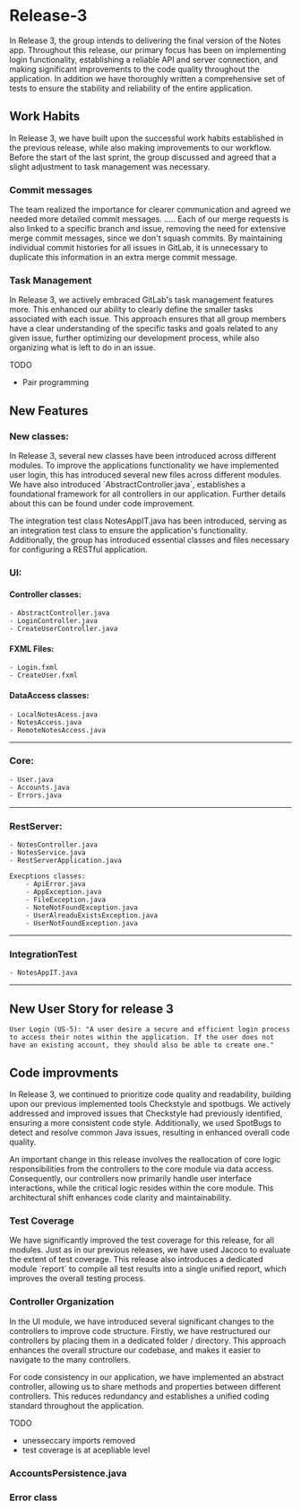 # Release-3
In Release 3, the group intends to delivering the final version of the Notes app. Throughout this release, our primary focus has been on implementing login functionality, establishing a reliable API and server connection, and making significant improvements to the code quality throughout the application. In addition we have thoroughly written a comprehensive set of tests to ensure the stability and reliability of the entire application. 

## Work Habits
In Release 3, we have built upon the successful work habits established in the previous release, while also making improvements to our workflow. Before the start of the last sprint, the group discussed and agreed that a slight adjustment to task management was necessary. 

### Commit messages 
The team realized the importance for clearer communication and agreed we needed more detailed commit messages. ..... Each of our merge requests is also linked to a specific branch and issue, removing the need for extensive merge commit messages, since we don't squash commits. By maintaining individual commit histories for all issues in GitLab, it is unnecessary to duplicate this information in an extra merge commit message.  


### Task Management
In Release 3, we actively embraced GitLab's task management features more. This enhanced our ability to clearly define the smaller tasks associated with each issue. This approach ensures that all group members have a clear understanding of the specific tasks and goals related to any given issue, further optimizing our development process, while also organizing what is left to do in an issue. 

TODO
- Pair programming 

## New Features 

### New classes:
In Release 3, several new classes have been introduced across different modules. To improve the applications functionality we have implemented user login, this has introduced several new files across different modules. We have also introduced `AbstractController.java´, establishes a foundational framework for all controllers in our application. Further details about this can be found under code improvement.

The integration test class NotesAppIT.java has been introduced, serving as an integration test class to ensure the application's functionality. Additionally, the group has introduced essential classes and files necessary for configuring a RESTful application.

### UI: 

#### Controller classes:
``````
- AbstractController.java
- LoginController.java
- CreateUserController.java
``````
#### FXML Files:
```
- Login.fxml
- CreateUser.fxml
```

#### DataAccess classes:
```
- LocalNotesAcess.java
- NotesAccess.java
- RemoteNotesAccess.java
```
___
### Core:
```
- User.java
- Accounts.java
- Errors.java
```
___
### RestServer:
```
- NotesController.java
- NotesService.java
- RestServerApplication.java

Execptions classes:
    - ApiError.java
    - AppException.java
    - FileException.java
    - NoteNotFoundException.java
    - UserAlreaduExistsException.java
    - UserNotFoundException.java
```
___
### IntegrationTest
```
- NotesAppIT.java
```
___


## New User Story for release 3 
```
User Login (US-5): "A user desire a secure and efficient login process to access their notes within the application. If the user does not have an existing account, they should also be able to create one."
```

## Code improvments 
In Release 3, we continued to prioritize code quality and readability, building upon our previous implemented tools Checkstyle and spotbugs. We actively addressed and improved issues that Checkstyle had previously identified, ensuring a more consistent code style. Additionally, we used SpotBugs to detect and resolve common Java issues, resulting in enhanced overall code quality.

An important change in this release involves the reallocation of core logic responsibilities from the controllers to the core module via data access. Consequently, our controllers now primarily handle user interface interactions, while the critical logic resides within the core module. This architectural shift enhances code clarity and maintainability.

### Test Coverage 
We have significantly improved the test coverage for this release, for all modules. Just as in our previous releases, we have used Jacoco to evaluate the extent of test coverage. This release also introduces a dedicated module `report´ to compile all test results into a single unified report, which improves the overall testing process.

### Controller Organization 
In the UI module, we have introduced several significant changes to the controllers to improve code structure. Firstly, we have restructured our controllers by placing them in a dedicated folder / directory. This approach enhances the overall structure our codebase, and makes it easier to navigate to the many controllers. 

For code consistency in our application, we have implemented an abstract controller, allowing us to share methods and properties between different controllers. This reduces redundancy and establishes a unified coding standard throughout the application.

TODO
- unesseccary imports removed
- test coverage is at acepliable level

### AccountsPersistence.java

### Error class 



